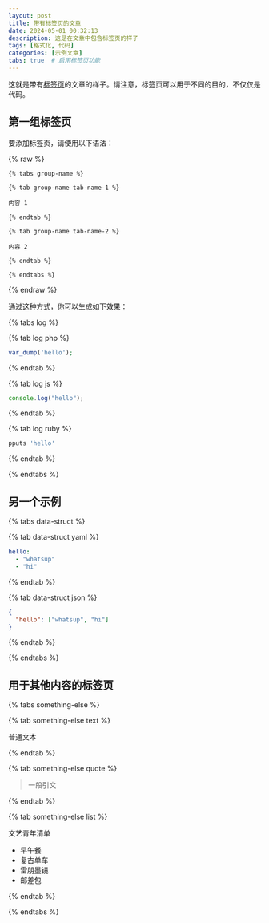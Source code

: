 ```yaml
---
layout: post
title: 带有标签页的文章
date: 2024-05-01 00:32:13
description: 这是在文章中包含标签页的样子
tags: [格式化, 代码]
categories: [示例文章]
tabs: true  # 启用标签页功能
---
```


这就是带有[标签页](https://github.com/Ovski4/jekyll-tabs)的文章的样子。请注意，标签页可以用于不同的目的，不仅仅是代码。

## 第一组标签页

要添加标签页，请使用以下语法：

{% raw %}

```liquid
{% tabs group-name %}

{% tab group-name tab-name-1 %}

内容 1

{% endtab %}

{% tab group-name tab-name-2 %}

内容 2

{% endtab %}

{% endtabs %}
```

{% endraw %}

通过这种方式，你可以生成如下效果：

{% tabs log %}

{% tab log php %}

```php
var_dump('hello');
```

{% endtab %}

{% tab log js %}

```javascript
console.log("hello");
```

{% endtab %}

{% tab log ruby %}

```javascript
pputs 'hello'
```

{% endtab %}

{% endtabs %}

## 另一个示例

{% tabs data-struct %}

{% tab data-struct yaml %}

```yaml
hello:
  - "whatsup"
  - "hi"
```

{% endtab %}

{% tab data-struct json %}

```json
{
  "hello": ["whatsup", "hi"]
}
```

{% endtab %}

{% endtabs %}

## 用于其他内容的标签页

{% tabs something-else %}

{% tab something-else text %}

普通文本

{% endtab %}

{% tab something-else quote %}

> 一段引文 

{% endtab %}

{% tab something-else list %}

文艺青年清单

- 早午餐
- 复古单车
- 雷朋墨镜
- 邮差包

{% endtab %}

{% endtabs %}
